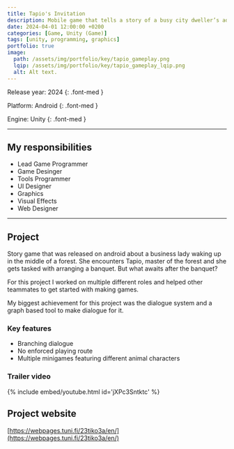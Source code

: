 ```yaml
---
title: Tapio's Invitation
description: Mobile game that tells a story of a busy city dweller’s adventures in a peaceful forest.
date: 2024-04-01 12:00:00 +0200
categories: [Game, Unity (Game)]
tags: [unity, programming, graphics]
portfolio: true
image:
  path: /assets/img/portfolio/key/tapio_gameplay.png
  lqip: /assets/img/portfolio/key/tapio_gameplay_lqip.png
  alt: Alt text.
---
```


Release year: <span class="highlighted">2024</span>
{: .font-med }

Platform: <span class="highlighted">Android</span>
{: .font-med }

Engine: <span class="highlighted">Unity</span>
{: .font-med }

---

## My responsibilities

- Lead Game Programmer
- Game Desinger
- Tools Programmer
- UI Designer
- Graphics
- Visual Effects
- Web Designer

---

## Project

Story game that was released on android about a business lady waking up in the middle of a forest. She encounters Tapio, master of the forest and she gets tasked with arranging a banquet. But what awaits after the banquet?

For this project I worked on multiple different roles and helped other teammates to get started with making games.

My biggest achievement for this project was the dialogue system and a graph based tool to make dialogue for it.

### Key features

- Branching dialogue
- No enforced playing route
- Multiple minigames featuring different animal characters

### Trailer video

{% include embed/youtube.html id='jXPc3Sntktc' %}

## Project website

[https://webpages.tuni.fi/23tiko3a/en/](https://webpages.tuni.fi/23tiko3a/en/)
<!-- Add mirror? -->